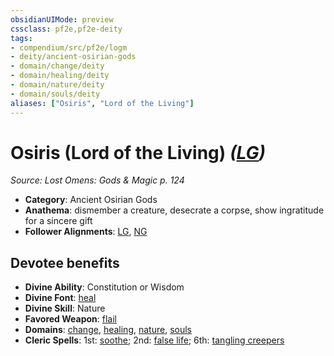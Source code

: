 ```yaml
---
obsidianUIMode: preview
cssclass: pf2e,pf2e-deity
tags:
- compendium/src/pf2e/logm
- deity/ancient-osirian-gods
- domain/change/deity
- domain/healing/deity
- domain/nature/deity
- domain/souls/deity
aliases: ["Osiris", "Lord of the Living"]
---
```

# Osiris (Lord of the Living) *([LG](../../../Rules/traits/lawful-goo-b1.md))*  
*Source: Lost Omens: Gods & Magic p. 124*  

- **Category**: Ancient Osirian Gods
- **Anathema**: dismember a creature, desecrate a corpse, show ingratitude for a sincere gift
- **Follower Alignments**: [LG](../../../Rules/traits/lawful-goo-b1.md), [NG](../../../Rules/traits/neutral-good-b1.md)

## Devotee benefits

- **Divine Ability**: Constitution or Wisdom
- **Divine Font**: [heal](../../spells/heal.md)
- **Divine Skill**: Nature
- **Favored Weapon**: [flail](../../equipment/items/flail.md)
- **Domains**: [change](../domains.md#Change), [healing](../domains.md#Healing), [nature](../domains.md#Nature), [souls](../domains.md#Souls)
- **Cleric Spells**: 1st: [soothe](../../spells/soothe.md); 2nd: [false life](../../spells/false-life.md); 6th: [tangling creepers](../../spells/tangling-creepers.md)